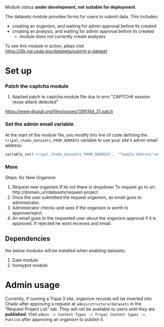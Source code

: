 Module status **under development, not suitable for deployment**.

The datasets module provides forms for users to submit data.  This includes: 

* creating an organism, and waiting for admin approval before its created
* creating an analysis, and waiting for admin approval before its created 
  - module does not currently create analyses
  

To see this module in action, pleas visit https://i5k.nal.usda.gov/datasets/submit-a-dataset 

# Set up

### Patch the captcha module
1. Applied patch to captcha.module file due to erro "CAPTCHA session reuse attack detected"

https://www.drupal.org/files/issues/1395184_31.patch


### Set the admin email variable


At the start of the module file, you modify this line of code defining the `tripal_chado_datasets_FROM_ADDRESS` variable to use your site's admin email address.


```php
variable_set('tripal_chado_datasets_FROM_ADDRESS', '"Sample Address"<example@example.gov>');
```

### More

Steps: for New Organism
1. Request new organism If its not there in dropdown
   To request go to url: http://domain_url/datasets/request-project
2. Once the user submitted the request organism, an email goes to administrator.
3. Administrator checks and sees if the organism is worth to approve/reject.
4. An email goes to the requested user about the organism approval if it is approved. If rejected he wont  receives and email.

## Dependencies
the below modules will be installed when enabling datasets:

1. Date module
2. honeypot module


# Admin usage

Currently, if running a Tripal 3 site, organism records will be inserted into Chado after approving a request at `admin/structure/datasets` in the "Request Project List" tab.  They will not be available to users until they are **published**.  Visit `admin -> Content Types -> Tripal Content types -> Publish` after approving an organism to publish it.